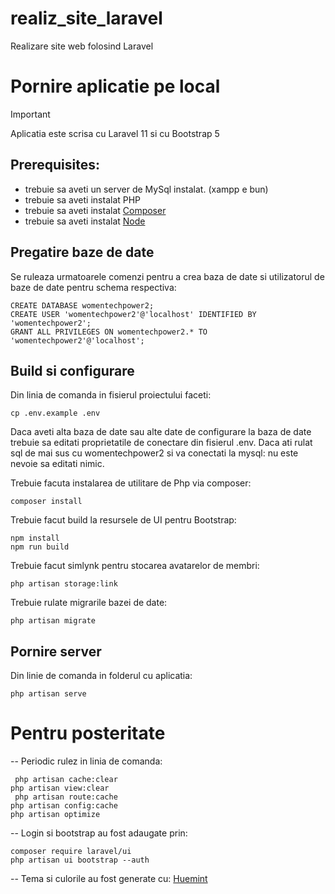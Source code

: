 # realiz_site_laravel
Realizare site web folosind Laravel


# Pornire aplicatie pe local 

> [!IMPORTANT]  
> Aplicatia este scrisa cu Laravel 11 si cu Bootstrap 5 

## Prerequisites:
- trebuie sa aveti un server de MySql instalat. (xampp e bun)
- trebuie sa aveti instalat PHP 
- trebuie sa aveti instalat [Composer](https://getcomposer.org/download/) 
- trebuie sa aveti instalat [Node](https://nodejs.org/en/download) 


## Pregatire baze de date

Se ruleaza urmatoarele comenzi pentru a crea baza de date si utilizatorul de baze de date pentru schema respectiva: 
```
CREATE DATABASE womentechpower2;
CREATE USER 'womentechpower2'@'localhost' IDENTIFIED BY 'womentechpower2';
GRANT ALL PRIVILEGES ON womentechpower2.* TO 'womentechpower2'@'localhost';
```


## Build si configurare

Din linia de comanda in fisierul proiectului faceti: 

```
cp .env.example .env
```
Daca aveti alta baza de date sau alte date de configurare la baza de date trebuie sa editati proprietatile de conectare din fisierul .env. 
Daca ati rulat sql de mai sus cu womentechpower2 si va conectati la mysql: nu este nevoie sa editati nimic.


Trebuie facuta instalarea de utilitare de Php via composer:
```
composer install
```

Trebuie facut build la resursele de UI pentru Bootstrap:
```
npm install
npm run build
```

Trebuie facut simlynk pentru stocarea avatarelor de membri: 

```
php artisan storage:link
```


Trebuie rulate migrarile bazei de date:
```
php artisan migrate
```

## Pornire server
Din linie de comanda in folderul cu aplicatia:
```
php artisan serve
```

# Pentru posteritate

-- Periodic rulez in linia de comanda:
```
 php artisan cache:clear
php artisan view:clear
 php artisan route:cache
php artisan config:cache
php artisan optimize
```

-- Login si bootstrap au fost adaugate prin: 

```
composer require laravel/ui
php artisan ui bootstrap --auth
```

-- Tema si culorile au fost generate cu: [Huemint](https://huemint.com/bootstrap-basic/)
